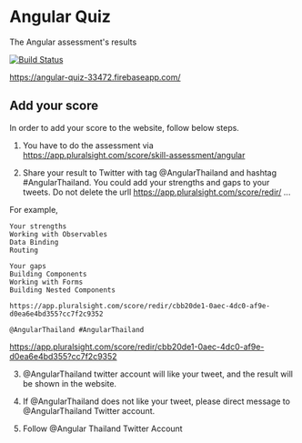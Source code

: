# Angular Quiz
The Angular assessment's results

[![Build Status](https://travis-ci.org/AngularThailand/who-use-angular-in-thailand.svg?branch=master)](https://travis-ci.org/AngularThailand/who-use-angular-in-thailand)

https://angular-quiz-33472.firebaseapp.com/

## Add your score
In order to add your score to the website, follow below steps.

1. You have to do the assessment via https://app.pluralsight.com/score/skill-assessment/angular

2. Share your result to Twitter with tag @AngularThailand and hashtag #AngularThailand. You could add your strengths and gaps to your tweets. Do not delete the urll https://app.pluralsight.com/score/redir/ ...

For example,

```
Your strengths
Working with Observables
Data Binding
Routing

Your gaps
Building Components
Working with Forms
Building Nested Components

https://app.pluralsight.com/score/redir/cbb20de1-0aec-4dc0-af9e-d0ea6e4bd355?cc7f2c9352

@AngularThailand #AngularThailand
```

https://app.pluralsight.com/score/redir/cbb20de1-0aec-4dc0-af9e-d0ea6e4bd355?cc7f2c9352

3. @AngularThailand twitter account will like your tweet, and the result will be shown in the website. 

4. If @AngularThailand does not like your tweet, please direct message to @AngularThailand Twitter account.

5. Follow @Angular Thailand Twitter Account
